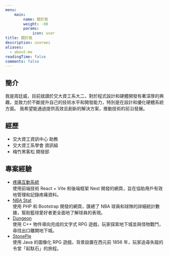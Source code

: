 ```yaml
---
menu:
    main: 
        name: 關於我
        weight: -90
        params:
            icon: user
title: 關於我
description: userwei
aliases:
  - about-me
readingTime: false
comments: false
---
```

## 簡介
我是周廷威，目前就讀於交大資工系大二，對於程式設計和硬體開發有著深厚的興趣，並致力於不斷提升自己的技術水平和開發能力，特別是在設計和優化硬體系統方面。
我希望能通過提供高效且創新的解決方案，推動技術的前沿發展。

## 經歷
* 交大資工資訊中心 助教
* 交大資工系學會 資訊組
* 梅竹黑客松 開發部

## 專案經驗
* [疼痛互動系統](https://github.com/chou-ting-wei/NYCU_Service-Learning-Nanao)  
  使用前端技術 React + Vite 和後端框架 Nest 開發的網頁，旨在協助用戶有效地管理和記錄疼痛資料。
* [NBA Stat](https://github.com/chou-ting-wei/NYCU_DBMS-Final-Project)  
  使用 PHP 和 Bootstrap 開發的網頁，匯總了 NBA 球員和球隊的詳細統計數據，幫助籃球愛好者更全面地了解球員的表現。
* [Dungeon](https://github.com/chou-ting-wei/NYCU_OOP-Dungeon)  
  使用 C++ 物件導向完成的文字式 RPG 遊戲，玩家探索地下城並與怪物戰鬥，尋找出口離開地下城。
* [StonePle](https://github.com/chou-ting-wei/NEHS_StonePle)  
  使用 Java 的圖像化 RPG 遊戲，背景設置在西元前 1856 年，玩家追尋失蹤的令堂「起馱石」的旅程。 